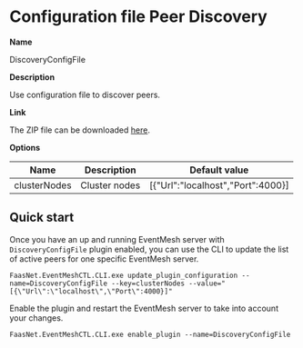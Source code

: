# Configuration file Peer Discovery

**Name**

DiscoveryConfigFile

**Description**

Use configuration file to discover peers.

**Link**

The ZIP file can be downloaded [here](https://github.com/simpleidserver/FaasNet/releases/latest/download/EventMeshDiscoveryConfig.zip).

**Options**

| Name              | Description                           	| Default value 		                      |
| ----------------- | ----------------------------------------- | ------------------------------------------- |
| clusterNodes 		| Cluster nodes              				| [{\"Url\":\"localhost\",\"Port\":4000}]     |

## Quick start

Once you have an up and running EventMesh server with `DiscoveryConfigFile` plugin enabled, you can use the CLI to update the list of active peers for one specific EventMesh server.

```
FaasNet.EventMeshCTL.CLI.exe update_plugin_configuration --name=DiscoveryConfigFile --key=clusterNodes --value="[{\"Url\":\"localhost\",\"Port\":4000}]"
```

Enable the plugin and restart the EventMesh server to take into account your changes.

```
FaasNet.EventMeshCTL.CLI.exe enable_plugin --name=DiscoveryConfigFile
```